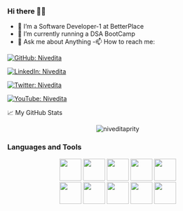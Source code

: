 ### Hi there 👩‍🎓
           
- 🔭 I’m a Software Developer-1 at BetterPlace
- 👯 I’m  currently running a DSA BootCamp 
- 💬 Ask me about Anything 
-📫 How to reach me:

[![GitHub: Nivedita](https://img.shields.io/github/followers/niveditaprity?label=follow&style=social)](https://github.com/niveditaprity)

[![LinkedIn: Nivedita ](https://img.shields.io/badge/-nivedita-blue?style=flat-square&logo=Linkedin&logoColor=white&link=https://www.linkedin.com/in/nivedita-kumari-47a469163/)](https://www.linkedin.com/in/nivedita-kumari-47a469163/)

[![Twitter: Nivedita](https://img.shields.io/twitter/follow/nivedit08422106?style=social)](https://twitter.com/niveditaprity)

[![YouTube: Nivedita](https://img.shields.io/youtube/channel/subscribers/UCXvLMx5SFLUDuGweg-ZnfSg?style=plastic)](https://www.youtube.com/channel/UCXvLMx5SFLUDuGweg-ZnfSg)

<summary>📈 My GitHub Stats</summary>
<p align="center"> <img src="https://github-readme-stats.vercel.app/api?username=niveditaprity&show_icons=true&theme=gotham" alt="niveditaprity" />
           
### Languages and Tools

<div align="center">
<code><img height="50" src="https://www.vectorlogo.zone/logos/apache_spark/apache_spark-ar21.svg"></code>           
<code><img height="50" src="https://www.vectorlogo.zone/logos/angular/angular-ar21.svg"></code>
<code><img height="50" src="https://www.vectorlogo.zone/logos/java/java-ar21.svg"></code>
<code><img height="50" src="https://www.vectorlogo.zone/logos/javascript/javascript-horizontal.svg"></code>
<code><img height="50" src="https://www.vectorlogo.zone/logos/mysql/mysql-ar21.svg"></code>
</div>
<div align="center">
 <code><img height="50" src="https://www.vectorlogo.zone/logos/djangoproject/djangoproject-ar21.svg"></code>
<code><img height="50" src="https://www.vectorlogo.zone/logos/python/python-ar21.svg"></code>   
<code><img height="50" src="https://www.vectorlogo.zone/logos/jupyter/jupyter-ar21.svg"></code>
<code><img height="50" src="https://www.vectorlogo.zone/logos/scala-lang/scala-lang-ar21.svg"></code>
<code><img height="50" src="https://www.vectorlogo.zone/logos/jquery/jquery-ar21.svg"></code>       
</div>

